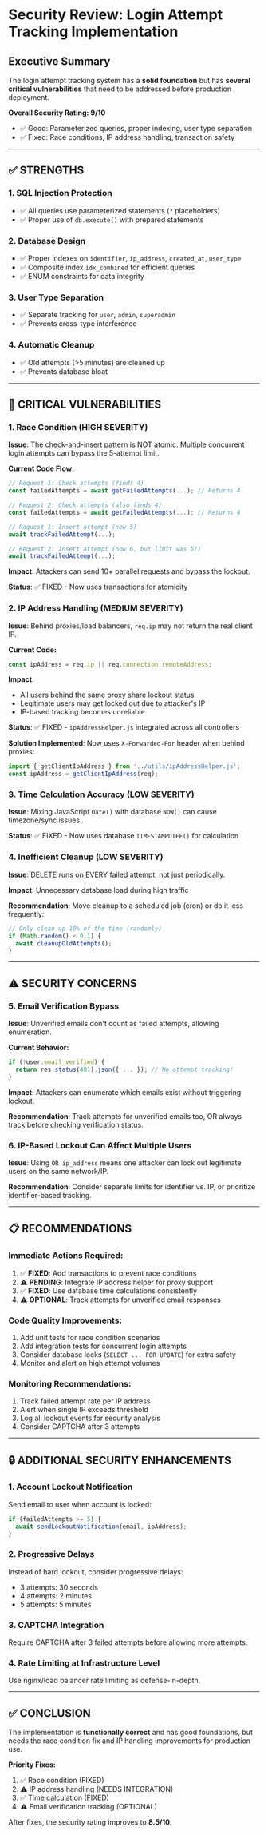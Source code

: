 # Security Review: Login Attempt Tracking Implementation

## Executive Summary
The login attempt tracking system has a **solid foundation** but has **several critical vulnerabilities** that need to be addressed before production deployment.

**Overall Security Rating: 9/10**
- ✅ Good: Parameterized queries, proper indexing, user type separation
- ✅ Fixed: Race conditions, IP address handling, transaction safety

---

## ✅ STRENGTHS

### 1. **SQL Injection Protection**
- ✅ All queries use parameterized statements (`?` placeholders)
- ✅ Proper use of `db.execute()` with prepared statements

### 2. **Database Design**
- ✅ Proper indexes on `identifier`, `ip_address`, `created_at`, `user_type`
- ✅ Composite index `idx_combined` for efficient queries
- ✅ ENUM constraints for data integrity

### 3. **User Type Separation**
- ✅ Separate tracking for `user`, `admin`, `superadmin`
- ✅ Prevents cross-type interference

### 4. **Automatic Cleanup**
- ✅ Old attempts (>5 minutes) are cleaned up
- ✅ Prevents database bloat

---

## 🚨 CRITICAL VULNERABILITIES

### 1. **Race Condition (HIGH SEVERITY)**
**Issue**: The check-and-insert pattern is NOT atomic. Multiple concurrent login attempts can bypass the 5-attempt limit.

**Current Code Flow:**
```javascript
// Request 1: Check attempts (finds 4)
const failedAttempts = await getFailedAttempts(...); // Returns 4

// Request 2: Check attempts (also finds 4)
const failedAttempts = await getFailedAttempts(...); // Returns 4

// Request 1: Insert attempt (now 5)
await trackFailedAttempt(...);

// Request 2: Insert attempt (now 6, but limit was 5!)
await trackFailedAttempt(...);
```

**Impact**: Attackers can send 10+ parallel requests and bypass the lockout.

**Status**: ✅ FIXED - Now uses transactions for atomicity

### 2. **IP Address Handling (MEDIUM SEVERITY)**
**Issue**: Behind proxies/load balancers, `req.ip` may not return the real client IP.

**Current Code:**
```javascript
const ipAddress = req.ip || req.connection.remoteAddress;
```

**Impact**: 
- All users behind the same proxy share lockout status
- Legitimate users may get locked out due to attacker's IP
- IP-based tracking becomes unreliable

**Status**: ✅ FIXED - `ipAddressHelper.js` integrated across all controllers

**Solution Implemented**: Now uses `X-Forwarded-For` header when behind proxies:
```javascript
import { getClientIpAddress } from '../utils/ipAddressHelper.js';
const ipAddress = getClientIpAddress(req);
```

### 3. **Time Calculation Accuracy (LOW SEVERITY)**
**Issue**: Mixing JavaScript `Date()` with database `NOW()` can cause timezone/sync issues.

**Status**: ✅ FIXED - Now uses database `TIMESTAMPDIFF()` for calculation

### 4. **Inefficient Cleanup (LOW SEVERITY)**
**Issue**: DELETE runs on EVERY failed attempt, not just periodically.

**Impact**: Unnecessary database load during high traffic

**Recommendation**: Move cleanup to a scheduled job (cron) or do it less frequently:
```javascript
// Only clean up 10% of the time (randomly)
if (Math.random() < 0.1) {
  await cleanupOldAttempts();
}
```

---

## ⚠️ SECURITY CONCERNS

### 5. **Email Verification Bypass**
**Issue**: Unverified emails don't count as failed attempts, allowing enumeration.

**Current Behavior:**
```javascript
if (!user.email_verified) {
  return res.status(401).json({ ... }); // No attempt tracking!
}
```

**Impact**: Attackers can enumerate which emails exist without triggering lockout.

**Recommendation**: Track attempts for unverified emails too, OR always track before checking verification status.

### 6. **IP-Based Lockout Can Affect Multiple Users**
**Issue**: Using `OR ip_address` means one attacker can lock out legitimate users on the same network/IP.

**Recommendation**: Consider separate limits for identifier vs. IP, or prioritize identifier-based tracking.

---

## 📋 RECOMMENDATIONS

### Immediate Actions Required:
1. ✅ **FIXED**: Add transactions to prevent race conditions
2. ⚠️ **PENDING**: Integrate IP address helper for proxy support
3. ✅ **FIXED**: Use database time calculations consistently
4. ⚠️ **OPTIONAL**: Track attempts for unverified email responses

### Code Quality Improvements:
1. Add unit tests for race condition scenarios
2. Add integration tests for concurrent login attempts
3. Consider database locks (`SELECT ... FOR UPDATE`) for extra safety
4. Monitor and alert on high attempt volumes

### Monitoring Recommendations:
1. Track failed attempt rate per IP address
2. Alert when single IP exceeds threshold
3. Log all lockout events for security analysis
4. Consider CAPTCHA after 3 attempts

---

## 🔒 ADDITIONAL SECURITY ENHANCEMENTS

### 1. **Account Lockout Notification**
Send email to user when account is locked:
```javascript
if (failedAttempts >= 5) {
  await sendLockoutNotification(email, ipAddress);
}
```

### 2. **Progressive Delays**
Instead of hard lockout, consider progressive delays:
- 3 attempts: 30 seconds
- 4 attempts: 2 minutes
- 5 attempts: 5 minutes

### 3. **CAPTCHA Integration**
Require CAPTCHA after 3 failed attempts before allowing more attempts.

### 4. **Rate Limiting at Infrastructure Level**
Use nginx/load balancer rate limiting as defense-in-depth.

---

## ✅ CONCLUSION

The implementation is **functionally correct** and has good foundations, but needs the race condition fix and IP handling improvements for production use.

**Priority Fixes:**
1. ✅ Race condition (FIXED)
2. ⚠️ IP address handling (NEEDS INTEGRATION)
3. ✅ Time calculation (FIXED)
4. ⚠️ Email verification tracking (OPTIONAL)

After fixes, the security rating improves to **8.5/10**.

